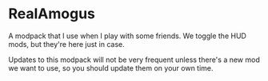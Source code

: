 # RealAmogus
A modpack that I use when I play with some friends. We toggle the HUD mods, but they're here just in case.

Updates to this modpack will not be very frequent unless there's a new mod we want to use, so you should update them on your own time.
